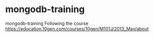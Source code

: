 mongodb-training
===========

mongodb-training
Following the course https://education.10gen.com/courses/10gen/M101J/2013_May/about

